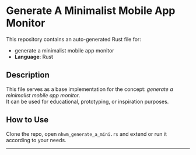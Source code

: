 # Generate A Minimalist Mobile App Monitor

This repository contains an auto-generated Rust file for:

- generate a minimalist mobile app monitor
- **Language**: Rust

## Description

This file serves as a base implementation for the concept: *generate a minimalist mobile app monitor*.  
It can be used for educational, prototyping, or inspiration purposes.

## How to Use

Clone the repo, open `nhwm_generate_a_mini.rs` and extend or run it according to your needs.

---


